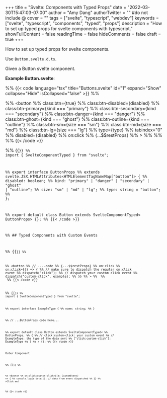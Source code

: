 +++
title = "Svelte: Components with Typed Props"
date = "2022-03-30T15:47:03-07:00"
author = "Amy Dang"
authorTwitter = "" #do not include @
cover = ""
tags = ["svelte", "typescript", "webdev"]
keywords = ["svelte", "typescript", "components", "typed", "props"]
description = "How to set up typed props for svelte components with typescript."
showFullContent = false
readingTime = false
hideComments = false
draft = true
+++

How to set up typed props for svelte components.

Use `Button.svelte.d.ts`.

Given a Button svelte component.

**Example Button.svelte**:

%% {{< code language="tsx" title="Buttons.svelte" id="1" expand="Show" collapse="Hide" isCollapsed="false" >}}
%% <script lang="ts">
%%     export let disabled: boolean = false;
%%     export let kind: "primary"
%%         | "danger"
%%         | "secondary"
%%         | "ghost"
%%         | "outline"  = "primary";
%%     export let size: "sm" | "md" | "lg" = "md";
%%     export let type: string = "button";
%% </script>

%% <button
%%     class:btn={true}
%%     class:btn-disabled={disabled}
%%     class:btn-primary={kind === "primary"}
%%     class:btn-secondary={kind === "secondary"}
%%     class:btn-danger={kind === "danger"}
%%     class:btn-ghost={kind === "ghost"}
%%     class:btn-outline={kind === "outline"}
%%     class:btn-sm={size === "sm"}
%%     class:btn-md={size === "md"}
%%     class:btn-lg={size === "lg"}
%%     type={type}
%%     tabindex="0"
%%     disabled={disabled}
%%     on:click
%%     {...$$restProps}
%% >
%%     <slot></slot>
%% </button>
%% {{< /code >}}

%% {{<code language="typescript" title="Button.svelte.d.ts">}}
%% import { SvelteComponentTyped } from "svelte";

%% export interface ButtonProps
%%     extends svelte.JSX.HTMLAttributes<HTMLElementTagNameMap["button"]> {
%%         disabled: boolean;
%%         kind: "primary" | "danger" | "secondary" | "ghost" | "outline";
%%         size: "sm" | "md" | "lg";
%%         type: string = "button";
%% };

%% export default class Button extends SvelteComponentTyped< ButtonProps> {};
%% {{< /code >}}

%% ## Typed Components with Custom Events

%% {{<code language="tsx" title="Button.svelte">}}
%% <script lang="ts">
%%     // ....code

%%     import { createEventDispatcher } from 'svelte';
%%     const dispatch = createEventDispatcher();

%%     const example: ExampleType = {
%%         name: 'hello'
%%     };
%% </script>

%% <button
%%     // ....code
%%     {...$$restProps}
%%     on:click
%%     on:click={() => {
%%         // make sure to dispatch the regular on:click event
%%         dispatch("click");
%%         // dispatch your custom click event
%%         dispatch("custom-click", example);
%%     }}
%% >
%%     <slot></slot>
%% </button>
%% {{< /code >}}

%% {{<code language="typescript" title="Button.svelte.d.ts">}}
%% import { SvelteComponentTyped } from "svelte";

%% export interface ExampleType {
%%     name: string;
%% }

%% // ...ButtonProps code here...

%% export default class Button extends SvelteComponentTyped<
%%     ButtonProps,
%%     {
%%         // click:custom-click: your custom event
%%         // ExampleType: the type of the data sent
%%         ["click:custom-click"]: ExampleType
%%     }
%% > {};
%% {{< /code >}}

Outer Component



%% {{<code language="tsx" title="Outer.svelte">}}
%% <script lang="ts">
%%     import Button from "./Button.svelte";
%% </script>

%% <Button
%%     on:click:custom-click={(e: CustomEvent<ExampleType>) => {
%%         console.log(e.detail);      // data from event dispatched
%%     }}
%% >Click me!</Button>

%% {{< /code >}}
